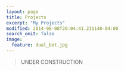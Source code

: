 ```yaml
---
layout: page
title: Projects
excerpt: "My Projects"
modified: 2014-08-08T20:04:41.231140-04:00
search_omit: false
image:
  feature: dual_bot.jpg
---
```

> UNDER CONSTRUCTION

